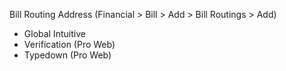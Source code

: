 Bill Routing Address (Financial > Bill > Add > Bill Routings > Add)
- Global Intuitive
- Verification (Pro Web)
- Typedown (Pro Web)
